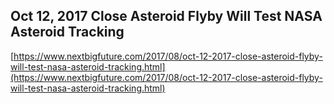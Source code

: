 ## Oct 12, 2017 Close Asteroid Flyby Will Test NASA Asteroid Tracking
  
  [https://www.nextbigfuture.com/2017/08/oct-12-2017-close-asteroid-flyby-will-test-nasa-asteroid-tracking.html](https://www.nextbigfuture.com/2017/08/oct-12-2017-close-asteroid-flyby-will-test-nasa-asteroid-tracking.html)